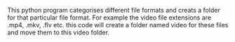This python program categorises different file formats and creats a folder for that particular file format. 
For example the video file extensions are .mp4, .mkv, .flv etc. this code will create a folder named video for these files and move them
to this video folder.